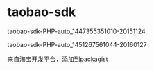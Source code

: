 # taobao-sdk
taobao-sdk-PHP-auto_1447355351010-20151124

taobao-sdk-PHP-auto_1451267561044-20160127

来自淘宝开发平台，添加到packagist